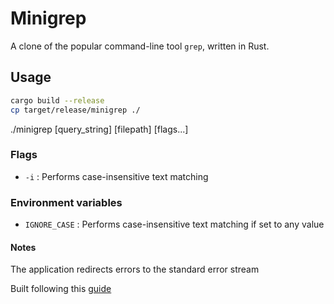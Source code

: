 # Minigrep

A clone of the popular command-line tool `grep`, written in Rust.

## Usage

```sh
cargo build --release
cp target/release/minigrep ./
```

./minigrep [query_string] [filepath] [flags...]

### Flags

- `-i` : Performs case-insensitive text matching

### Environment variables

- `IGNORE_CASE` : Performs case-insensitive text matching if set to any value

#### Notes

The application redirects errors to the standard error stream

Built following this [guide](https://doc.rust-lang.org/stable/book/ch12-00-an-io-project.html)
